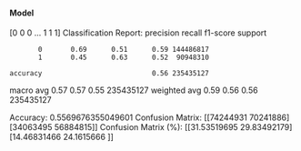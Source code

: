 #### Model
[0 0 0 ... 1 1 1]
Classification Report:
              precision    recall  f1-score   support

           0       0.69      0.51      0.59 144486817
           1       0.45      0.63      0.52  90948310

    accuracy                           0.56 235435127
   macro avg       0.57      0.57      0.55 235435127
weighted avg       0.59      0.56      0.56 235435127

Accuracy: 0.5569676355049601
Confusion Matrix:
[[74244931 70241886]
 [34063495 56884815]]
Confusion Matrix (%):
[[31.53519695 29.83492179]
 [14.46831466 24.1615666 ]]
